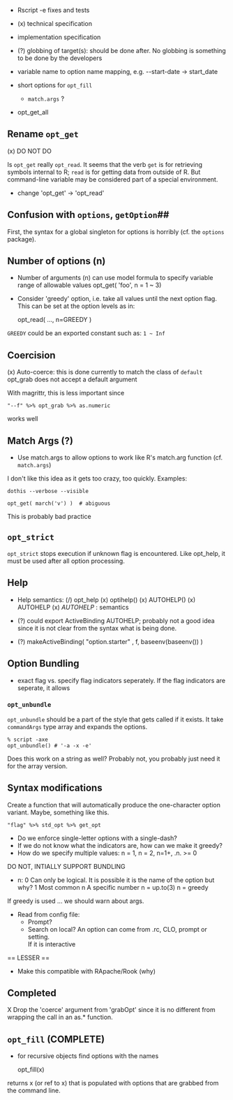 * Rscript -e fixes and tests

* (x) technical specification 
* implementation specification 

* (?) globbing of target(s): should be done after. No globbing is something to be done by the developers
  
* variable name to option name mapping, e.g. --start-date -> start_date

* short options for `opt_fill` 
  * `match.args` ?

* opt_get_all 


## Rename `opt_get` ##

(x) DO NOT DO

Is `opt_get` really `opt_read`.  It seems that the verb `get` is for retrieving symbols internal to R; `read` is for getting data from outside of R.  But command-line variable may be considered part of a special environment.

* change 'opt_get' -> 'opt_read' 


## Confusion with `options`, `getOption`##

First, the syntax for a global singleton for options is horribly (cf. the `options` package).  


## Number of options (n)

* Number of arguments (n) can use model formula to specify variable range of allowable values opt_get( 'foo', n = 1 ~ 3)

* Consider 'greedy' option, i.e. take all values until the next option flag. This can be set at the option levels as in:

    opt_read( ..., n=GREEDY ) 

`GREEDY` could be an exported constant such as: `1 ~ Inf`    


## Coercision 

(x) Auto-coerce:
  this is done currently to match the class of `default` opt_grab does not
  accept a default argument

  With magrittr, this is less important since 

    "--f" %>% opt_grab %>% as.numeric  
  
  works well



## Match Args (?)

* Use match.args to allow options to work like R's match.arg function (cf. `match.args`) 

I don't like this idea as it gets too crazy, too quickly. Examples:

    dothis --verbose --visible
     
    opt_get( march('v') )  # abiguous
    
This is probably bad practice



## `opt_strict` ##

`opt_strict` stops execution if unknown flag is encountered. Like opt_help, it must be used after all option processing.


## Help 

* Help semantics: 
  (/) opt_help
  (x) optihelp()
  (x) AUTOHELP()
  (x) AUTOHELP
  (x) _AUTOHELP_ : semantics

* (?) could export ActiveBinding AUTOHELP; probably not a good idea since it 
  is not clear from the syntax what is being done.

* (?) makeActiveBinding( "option.starter" , f, baseenv(baseenv()) ) 

  
## Option Bundling

* exact flag vs. specify flag indicators seperately.  If the flag indicators
are seperate, it allows 

### `opt_unbundle`

`opt_unbundle` should be a part of the style that gets called if it exists. It take `commandArgs` type array and expands the options.

    % script -axe
    opt_unbundle() # '-a -x -e'
     
Does this work on a string as well?  Probably not, you probably just need it for
the array version.



## Syntax modifications

Create a function that will automatically produce the one-character option variant.  Maybe, something like this.  

    "flag" %>% std_opt %>% get_opt
   
    
   
   
  * Do we enforce single-letter options with  a single-dash?
  * If we do not know what the indicators are, how can we make it
    greedy?
  * How do we specify multiple values:
    n = 1, n = 2, n=1+, .n. >= 0 

DO NOT, INTIALLY SUPPORT BUNDLING
   


* n:
  0  Can only be logical. It is possible it is the name of the option
  but why?
  1  Most common
  n  A specific number
  n = up.to(3) 
  n = greedy

If greedy is used ... we should warn about args.

* Read from config file:
  * Prompt?
  * Search on local?
  An option can come from .rc, CLO, prompt or setting.  
  If it is interactive
  

== LESSER ==
* Make this compatible with RApache/Rook (why)


## Completed ##

X  Drop the 'coerce' argument from 'grabOpt' since it is no different from
  wrapping the call in an as.* function.  

## `opt_fill` (COMPLETE)

* for recursive objects find options with the names

    opt_fill(x)

returns x (or ref to x) that is populated with options that are grabbed from the
command line.
    
